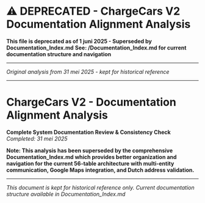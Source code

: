 # ⚠️ DEPRECATED - ChargeCars V2 Documentation Alignment Analysis
**This file is deprecated as of 1 juni 2025 - Superseded by Documentation_Index.md**
**See: /Documentation_Index.md for current documentation structure and navigation**

---

*Original analysis from 31 mei 2025 - kept for historical reference*

---

# ChargeCars V2 - Documentation Alignment Analysis
**Complete System Documentation Review & Consistency Check**  
*Completed: 31 mei 2025*

**Note: This analysis has been superseded by the comprehensive Documentation_Index.md which provides better organization and navigation for the current 56-table architecture with multi-entity communication, Google Maps integration, and Dutch address validation.**

---

*This document is kept for historical reference only. Current documentation structure available in Documentation_Index.md* 